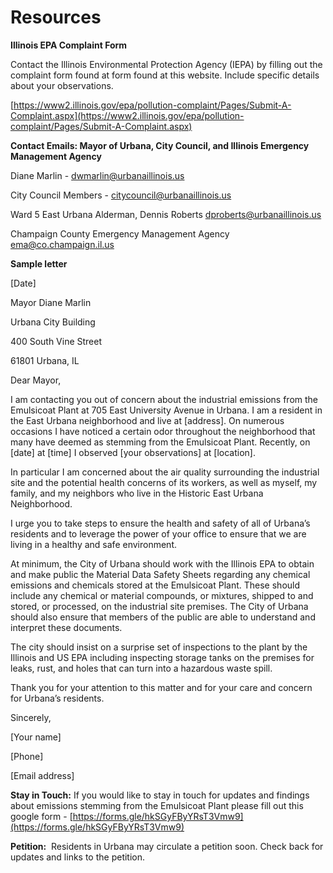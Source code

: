 # Resources

**Illinois EPA Complaint Form**

Contact the Illinois Environmental Protection Agency (IEPA) by filling out the complaint form found at form found at this website. Include specific details about your observations.

[https://www2.illinois.gov/epa/pollution-complaint/Pages/Submit-A-Complaint.aspx](https://www2.illinois.gov/epa/pollution-complaint/Pages/Submit-A-Complaint.aspx)



**Contact Emails:  Mayor of Urbana, City Council, and Illinois Emergency Management Agency**

Diane Marlin - [dwmarlin@urbanaillinois.us](mailto:dwmarlin@urbanaillinois.us)

City Council Members - [citycouncil@urbanaillinois.us](mailto:citycouncil@urbanaillinois.us)

Ward 5 East Urbana Alderman, Dennis Roberts [dproberts@urbanaillinois.us](mailto:dproberts@urbanaillinois.us)

Champaign County Emergency Management Agency [ema@co.champaign.il.us](mailto:ema@co.champaign.il.us)



**Sample letter**

[Date]

Mayor Diane Marlin

Urbana City Building

400 South Vine Street

61801 Urbana, IL

Dear Mayor,

I am contacting you out of concern about the industrial
emissions from the Emulsicoat Plant at 705 East University Avenue in Urbana. I
am a resident in the East Urbana neighborhood and live at [address]. On numerous occasions I have noticed a certain odor throughout the neighborhood that many have deemed as stemming from the Emulsicoat Plant. Recently, on [date] at [time] I  observed [your observations] at [location]. 

In particular I am concerned about the air quality surrounding the industrial site and the potential health concerns of its workers, as well as myself, my family, and my neighbors who live in the Historic East Urbana Neighborhood.

I urge you to take steps to ensure the health and safety of all of Urbana’s residents and to leverage the power of your office to ensure that we are living in a healthy and safe environment.

At minimum, the City of Urbana should work with the Illinois EPA to obtain and make public the Material Data Safety Sheets regarding any chemical emissions and chemicals stored at the Emulsicoat Plant. These should include any chemical or material compounds, or mixtures, shipped to and stored, or processed, on the industrial site premises. The City of Urbana should also ensure that members of the public are able to understand and interpret these documents.

The city should insist on a surprise set of inspections to the plant by the Illinois and US EPA including inspecting storage tanks on the premises for leaks, rust, and holes that can turn into a hazardous waste spill.

Thank you for your attention to this matter and for your care and concern for Urbana’s residents.

Sincerely,

[Your name]

[Phone]

[Email address]



**Stay in Touch:** If you would like to stay in touch for
updates and findings about emissions stemming from the Emulsicoat Plant please
fill out this google form - [https://forms.gle/hkSGyFByYRsT3Vmw9](https://forms.gle/hkSGyFByYRsT3Vmw9)



**Petition:**  Residents in Urbana may circulate a petition soon. Check back for updates and links to the petition.
